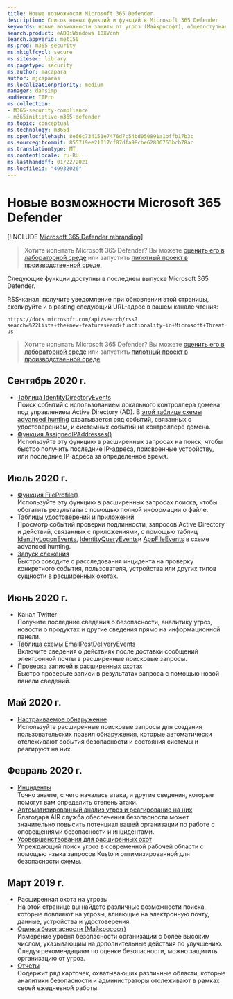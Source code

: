 ```yaml
---
title: Новые возможности Microsoft 365 Defender
description: Список новых функций и функций в Microsoft 365 Defender
keywords: новые возможности защиты от угроз (Майкрософт), общедоступная, возможности, доступные, новые возможности
search.product: eADQiWindows 10XVcnh
search.appverid: met150
ms.prod: m365-security
ms.mktglfcycl: secure
ms.sitesec: library
ms.pagetype: security
ms.author: macapara
author: mjcaparas
ms.localizationpriority: medium
manager: dansimp
audience: ITPro
ms.collection:
- M365-security-compliance
- m365initiative-m365-defender
ms.topic: conceptual
ms.technology: m365d
ms.openlocfilehash: 8e66c734151e7476d7c54bd050891a1bffb17b3c
ms.sourcegitcommit: 855719ee21017cf87dfa98cbe62806763bcb78ac
ms.translationtype: MT
ms.contentlocale: ru-RU
ms.lasthandoff: 01/22/2021
ms.locfileid: "49932026"
---
```

# <a name="whats-new-in-microsoft-365-defender"></a>Новые возможности Microsoft 365 Defender

[!INCLUDE [Microsoft 365 Defender rebranding](../includes/microsoft-defender.md)]

> Хотите испытать Microsoft 365 Defender? Вы можете [оценить его в лабораторной среде](https://aka.ms/mtp-trial-lab) или запустить [пилотный проект в производственной среде.](https://aka.ms/m365d-pilotplaybook)
>

Следующие функции доступны в последнем выпуске Microsoft 365 Defender.

RSS-канал: получите уведомление при обновлении этой страницы, скопируйте и в pasting следующий URL-адрес в вашем канале чтения:
```http
https://docs.microsoft.com/api/search/rss?search=%22Lists+the+new+features+and+functionality+in+Microsoft+Threat+Protection%22&locale=en-us
```
> Хотите испытать Microsoft 365 Defender? Вы можете [оценить его в лабораторной среде](https://aka.ms/mtp-trial-lab) или запустить [пилотный проект в производственной среде](https://aka.ms/m365d-pilotplaybook)
>

## <a name="september-2020"></a>Сентябрь 2020 г.
- [Таблица IdentityDirectoryEvents](advanced-hunting-identitydirectoryevents-table.md) <br> Поиск событий с использованием локального контроллера домена под управлением Active Directory (AD). В [этой таблице схемы advanced hunting](advanced-hunting-overview.md) охватывается ряд событий, связанных с удостоверением, и системных событий на контроллере домена.
- [Функция AssignedIPAddresses()](advanced-hunting-assignedipaddresses-function.md) <br> Используйте эту функцию в расширенных запросах на поиск, чтобы быстро получить последние IP-адреса, присвоенные устройству, или последние IP-адреса за определенное время.

## <a name="july-2020"></a>Июль 2020 г.
- [Функция FileProfile()](advanced-hunting-fileprofile-function.md) <br> Используйте эту функцию в расширенных запросах поиска, чтобы обогатить результаты с помощью полной информации о файле.
- [Таблицы удостоверений и приложений](advanced-hunting-schema-tables.md)<br> Просмотр событий проверки подлинности, запросов Active Directory и действий, связанных с приложениями, с помощью таблиц [IdentityLogonEvents,](advanced-hunting-identitylogonevents-table.md) [IdentityQueryEvents](advanced-hunting-identityqueryevents-table.md)и [AppFileEvents](advanced-hunting-appfileevents-table.md) в схеме advanced hunting.
- [Запуск слежения](advanced-hunting-go-hunt.md)<br> Быстро соводите с расследования инцидента на проверку конкретного события, пользователя, устройства или других типов сущности в расширенных охотах.

## <a name="june-2020"></a>Июнь 2020 г.
- Канал Twitter <br> Получите последние сведения о безопасности, аналитику угроз, новости о продуктах и другие сведения прямо на информационной панели.
- [Таблица схемы EmailPostDeliveryEvents](advanced-hunting-emailpostdeliveryevents-table.md) <br> Включите сведения о действиях после доставки сообщений электронной почты в расширенные поисковые запросы.
- [Проверка записей в расширенных охотах](advanced-hunting-query-results.md#drill-down-from-query-results) <br> Быстро проверьте записи в результатах запроса с помощью новой панели сведений.

## <a name="may-2020"></a>Май 2020 г.
- [Настраиваемое обнаружение](custom-detections-overview.md) <br> Используйте расширенные поисковые запросы для создания пользовательских правил обнаружения, которые автоматически отслеживают события безопасности и состояния системы и реагируют на них.

## <a name="february-2020"></a>Февраль 2020 г.
- [Инциденты](incidents-overview.md) <br> Точно знаете, с чего началась атака, и другие сведения, которые помогут вам определить степень атаки.
- [Автоматизированный анализ угроз и реагирование на них](mtp-autoir.md) <br> Благодаря AIR служба обеспечения безопасности может значительно повысить потенциал вашей организации по работе с оповещениями безопасности и инцидентами.
- [Усовершенствования для расширенных охот](advanced-hunting-overview.md) <br> Упреждающий поиск угроз в современной рабочей области с помощью языка запросов Kusto и оптимизированной для безопасности схемы.

## <a name="march-2019"></a>Март 2019 г.
- Расширенная охота на угрозы <br> На этой странице вы найдете различные возможности поиска, которые повлияют на угрозы, влияющие на электронную почту, данные, устройства и удостоверения.
- [Оценка безопасности (Майкрософт)](microsoft-secure-score.md) <br> Измерение уровня безопасности организации с более высоким числом, указывающим на дополнительные действия по улучшению. Следуя рекомендациям по оценке безопасности, можно защитить организацию от угроз. 
- [Отчеты](monitoring-and-reporting.md) <br>  Содержит ряд карточек, охватывающих различные области, которые аналитики безопасности и администраторы отслеживают в рамках своей ежедневной работы.
